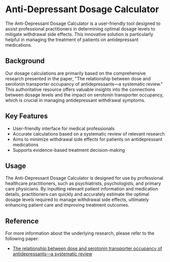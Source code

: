 # Anti-Depressant Dosage Calculator

The Anti-Depressant Dosage Calculator is a user-friendly tool designed to assist professional practitioners in determining optimal dosage levels to mitigate withdrawal side effects. This innovative solution is particularly helpful in managing the treatment of patients on antidepressant medications.

## Background

Our dosage calculations are primarily based on the comprehensive research presented in the paper, "The relationship between dose and serotonin transporter occupancy of antidepressants—a systematic review." This authoritative resource offers valuable insights into the connections between dosage levels and the impact on serotonin transporter occupancy, which is crucial in managing antidepressant withdrawal symptoms.

## Key Features

- User-friendly interface for medical professionals
- Accurate calculations based on a systematic review of relevant research
- Aims to minimize withdrawal side effects for patients on antidepressant medications
- Supports evidence-based treatment decision-making

## Usage

The Anti-Depressant Dosage Calculator is designed for use by professional healthcare practitioners, such as psychiatrists, psychologists, and primary care physicians. By inputting relevant patient information and medication details, practitioners can quickly and accurately estimate the optimal dosage levels required to manage withdrawal side effects, ultimately enhancing patient care and improving treatment outcomes.

## Reference

For more information about the underlying research, please refer to the following paper:

- [The relationship between dose and serotonin transporter occupancy of antidepressants—a systematic review](https://www.nature.com/articles/s41380-021-01285-w#data-availability)
